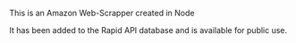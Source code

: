 This is an Amazon Web-Scrapper created in Node

It has been added to the Rapid API database and is available for public use.